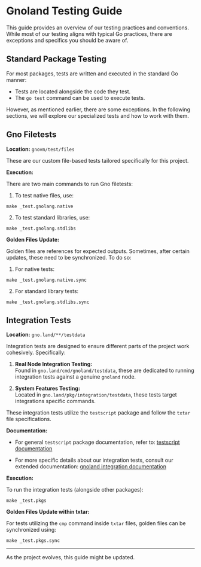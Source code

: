 # Gnoland Testing Guide

This guide provides an overview of our testing practices and conventions. While most of our testing aligns with typical Go practices, there are exceptions and specifics you should be aware of.

## Standard Package Testing

For most packages, tests are written and executed in the standard Go manner:

- Tests are located alongside the code they test.
- The `go test` command can be used to execute tests.

However, as mentioned earlier, there are some exceptions. In the following sections, we will explore our specialized tests and how to work with them.

## Gno Filetests

**Location:** `gnovm/test/files`

These are our custom file-based tests tailored specifically for this project.

**Execution:** 

There are two main commands to run Gno filetests:

1. To test native files, use:
```
make _test.gnolang.native
```

2. To test standard libraries, use:
```
make _test.gnolang.stdlibs
```

**Golden Files Update:** 

Golden files are references for expected outputs. Sometimes, after certain updates, these need to be synchronized. To do so:

1. For native tests:
```
make _test.gnolang.native.sync
```

2. For standard library tests:
```
make _test.gnolang.stdlibs.sync
```

## Integration Tests

**Location:** `gno.land/**/testdata`

Integration tests are designed to ensure different parts of the project work cohesively. Specifically:

1. **Real Node Integration Testing:**  
   Found in `gno.land/cmd/gnoland/testdata`, these are dedicated to running integration tests against a genuine `gnoland` node.

2. **System Features Testing:**  
   Located in `gno.land/pkg/integration/testdata`, these tests target integrations specific commands.

These integration tests utilize the `testscript` package and follow the `txtar` file specifications. 

**Documentation:**

- For general `testscript` package documentation, refer to: [testscript documentation](https://github.com/rogpeppe/go-internal/blob/v1.11.0/testscript/doc.go)
  
- For more specific details about our integration tests, consult our extended documentation: [gnoland integration documentation](https://github.com/gnolang/gno/blob/master/gno.land/pkg/integration/doc.go)

**Execution:** 

To run the integration tests (alongside other packages):

```
make _test.pkgs
```

**Golden Files Update within txtar:** 

For tests utilizing the `cmp` command inside `txtar` files, golden files can be synchronized using:

```
make _test.pkgs.sync
```

---

As the project evolves, this guide might be updated. 
